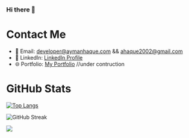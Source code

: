 ### Hi there 👋

# Contact Me 
- 📧 Email: developer@aymanhaque.com && ahaque2002@gmail.com
- 💼 LinkedIn: [LinkedIn Profile](https://www.linkedin.com/in/AymanHawk/)
- 🌐 Portfolio: [My Portfolio](https://www.aymanhaque.com) //under contruction 


# GitHub Stats

[![Top Langs](https://github-readme-stats.vercel.app/api/top-langs/?username=AymanHawk&theme=tokyonight)](https://github.com/anuraghazra/github-readme-stats)

![GitHub Streak](https://github-readme-streak-stats.herokuapp.com/?user=AymanHawk&background=30,4ECDC4,4ECDC4)



![](https://komarev.com/ghpvc/?username=AymanHawk)





<!--
**AymanHawk/AymanHawk** is a ✨ _special_ ✨ repository because its `README.md` (this file) appears on your GitHub profile.

Here are some ideas to get you started:

- 🔭 I’m currently working on ...
- 🌱 I’m currently learning ...
- 👯 I’m looking to collaborate on ...
- 🤔 I’m looking for help with ...
- 💬 Ask me about ...
- 📫 How to reach me: ...
- 😄 Pronouns: ...
- ⚡ Fun fact: ...


![AymanHawk's GitHub Stats](https://github-readme-stats.vercel.app/api?username=AymanHawk&show_icons=true&count_private=true&bg_color=30,4ECDC4,4ECDC4)

![GitHub Activity Graph](https://activity-graph.herokuapp.com/graph?username=AymanHawk)

![GitHub Trophy](https://github-profile-trophy.vercel.app/?username=AymanHawk)
![Wakatime Week Stats](https://github-readme-stats.vercel.app/api/wakatime?username=AymanHawk)
-->

